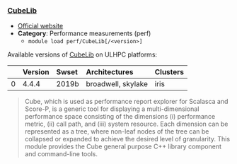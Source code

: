 ### [CubeLib](https://www.scalasca.org/software/cube-4.x/download.html)

* [Official website](https://www.scalasca.org/software/cube-4.x/download.html)
* __Category__: Performance measurements (perf)
    -  `module load perf/CubeLib[/<version>]`

Available versions of [CubeLib](https://www.scalasca.org/software/cube-4.x/download.html) on ULHPC platforms:

|    | Version   | Swset   | Architectures      | Clusters   |
|---:|:----------|:--------|:-------------------|:-----------|
|  0 | 4.4.4     | 2019b   | broadwell, skylake | iris       |

> Cube, which is used as performance report explorer for Scalasca and Score-P, is a generic tool for displaying a multi-dimensional performance space consisting of the dimensions (i) performance metric, (ii) call path, and (iii) system resource. Each dimension can be represented as a tree, where non-leaf nodes of the tree can be collapsed or expanded to achieve the desired level of granularity. This module provides the Cube general purpose C++ library component and command-line tools.
